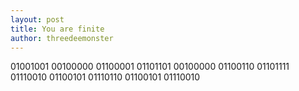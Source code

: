 ```yaml
---
layout: post
title: You are finite
author: threedeemonster
---
```


01001001 00100000 01100001 01101101 00100000 01100110 01101111 01110010 01100101 01110110 01100101 01110010 
